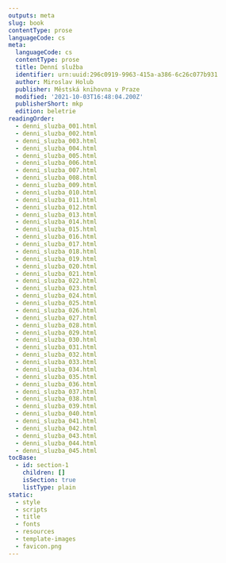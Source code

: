 ```yaml
---
outputs: meta
slug: book
contentType: prose
languageCode: cs
meta:
  languageCode: cs
  contentType: prose
  title: Denní služba
  identifier: urn:uuid:296c0919-9963-415a-a386-6c26c077b931
  author: Miroslav Holub
  publisher: Městská knihovna v Praze
  modified: '2021-10-03T16:48:04.200Z'
  publisherShort: mkp
  edition: beletrie
readingOrder:
  - denni_sluzba_001.html
  - denni_sluzba_002.html
  - denni_sluzba_003.html
  - denni_sluzba_004.html
  - denni_sluzba_005.html
  - denni_sluzba_006.html
  - denni_sluzba_007.html
  - denni_sluzba_008.html
  - denni_sluzba_009.html
  - denni_sluzba_010.html
  - denni_sluzba_011.html
  - denni_sluzba_012.html
  - denni_sluzba_013.html
  - denni_sluzba_014.html
  - denni_sluzba_015.html
  - denni_sluzba_016.html
  - denni_sluzba_017.html
  - denni_sluzba_018.html
  - denni_sluzba_019.html
  - denni_sluzba_020.html
  - denni_sluzba_021.html
  - denni_sluzba_022.html
  - denni_sluzba_023.html
  - denni_sluzba_024.html
  - denni_sluzba_025.html
  - denni_sluzba_026.html
  - denni_sluzba_027.html
  - denni_sluzba_028.html
  - denni_sluzba_029.html
  - denni_sluzba_030.html
  - denni_sluzba_031.html
  - denni_sluzba_032.html
  - denni_sluzba_033.html
  - denni_sluzba_034.html
  - denni_sluzba_035.html
  - denni_sluzba_036.html
  - denni_sluzba_037.html
  - denni_sluzba_038.html
  - denni_sluzba_039.html
  - denni_sluzba_040.html
  - denni_sluzba_041.html
  - denni_sluzba_042.html
  - denni_sluzba_043.html
  - denni_sluzba_044.html
  - denni_sluzba_045.html
tocBase:
  - id: section-1
    children: []
    isSection: true
    listType: plain
static:
  - style
  - scripts
  - title
  - fonts
  - resources
  - template-images
  - favicon.png
---
```

